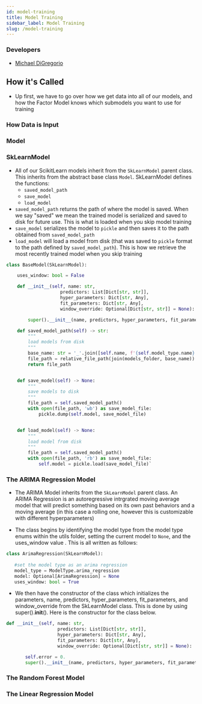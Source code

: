 ```yaml
---
id: model-training
title: Model Training
sidebar_label: Model Training
slug: /model-training
---
```

### Developers
- [Michael DiGregorio](https://www.linkedin.com/in/michael-jonathan-digregorio/)

## How it's Called
- Up first, we have to go over how we get data into all of our models, and how the Factor Model knows which submodels you want to use for training

### How Data is Input

### Model

### SkLearnModel
- All of our ScikitLearn models inherit from the <code>SkLearnModel</code> parent class. This inherits from the abstract base class <code>Model</code>. SkLearnModel defines the functions:
    - <code>saved_model_path</code>
    - <code>save_model</code>
    - <code>load_model</code>
- <code>saved_model_path</code> returns the path of where the model is saved. When we say "saved" we mean the trained model is serialized and saved to disk for future use. This is what is loaded when you skip model training
- <code>save_model</code> serializes the model to <code>pickle</code> and then saves it to the path obtained from <code>saved_model_path</code>
- <code>load_model</code> will load a model from disk (that was saved to <code>pickle</code> format to the path defined by <code>saved_model_path</code>). This is how we retrieve the most recently trained model when you skip training

```python
class BaseModel(SkLearnModel):

    uses_window: bool = False

    def __init__(self, name: str,
                    predictors: List[Dict[str, str]],
                    hyper_parameters: Dict[str, Any],
                    fit_parameters: Dict[str, Any],
                    window_override: Optional[Dict[str, str]] = None):

        super().__init__(name, predictors, hyper_parameters, fit_parameters, window_override)

    def saved_model_path(self) -> str:
        """
        load models from disk
        """
        base_name: str = '_'.join([self.name, f'{self.model_type.name}.pkl'])
        file_path = relative_file_path(join(models_folder, base_name))
        return file_path


    def save_model(self) -> None:
        """
        save models to disk
        """
        file_path = self.saved_model_path()
        with open(file_path, 'wb') as save_model_file:
            pickle.dump(self.model, save_model_file)


    def load_model(self) -> None:
        """
        load model from disk
        """
        file_path = self.saved_model_path()
        with open(file_path, 'rb') as save_model_file:
            self.model = pickle.load(save_model_file)`
```
    
    
### The ARIMA Regression Model
 - The ARIMA Model inherits from the <code>SkLearnModel</code> parent class. An ARIMA Regression is an autoregressive intrgrated moving average model that will predict something based on its own past behaviors and a moving average (in this case a rolling one, however this is customizable with different hyperparameters)

 - The class begins by identifying the model type from the model type enums within the utils folder, setting the current model to <code>None</code>, and the uses_window value . This is all written as follows:

 ```python
 class ArimaRegression(SkLearnModel):
    
    #set the model type as an arima regression
    model_type = ModelType.arima_regression
    model: Optional[ArimaRegression] = None
    uses_window: bool = True
 ```
 
 - We then have the constructor of the class which initializes the parameters, name, predictors, hyper_parameters, fit_parameters, and window_override from the SkLearnModel class. This is done by using super().__init__(). Here is the constructor for the class below. 

 ```python
 def __init__(self, name: str,
                    predictors: List[Dict[str, str]],
                    hyper_parameters: Dict[str, Any],
                    fit_parameters: Dict[str, Any],
                    window_override: Optional[Dict[str, str]] = None):

        self.error = 0.
        super().__init__(name, predictors, hyper_parameters, fit_parameters, window_override)

 ```
### The Random Forest Model

### The Linear Regression Model